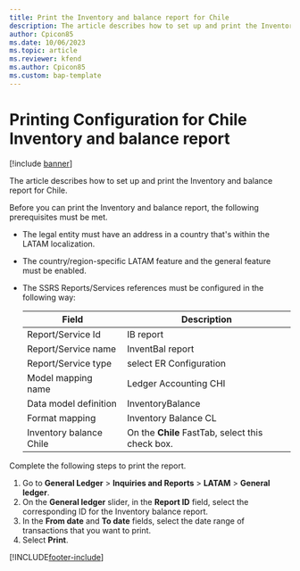 ```yaml
---
title: Print the Inventory and balance report for Chile
description: The article describes how to set up and print the Inventory and balance report for Chile.
author: Cpicon85 
ms.date: 10/06/2023 
ms.topic: article
ms.reviewer: kfend
ms.author: Cpicon85 
ms.custom: bap-template
---
```


# Printing Configuration for Chile Inventory and balance report

[!include [banner](../includes/banner.md)]

The article describes how to set up and print the Inventory and balance report for Chile.

Before you can print the Inventory and balance report, the following prerequisites must be met.

- The legal entity must have an address in a country that's within the LATAM localization.
- The country/region-specific LATAM feature and the general feature must be enabled.
- The SSRS Reports/Services references must be configured in the following way:

  | Field  | Description |
  | -------| ----------- |
  | Report/Service Id | IB report|
  | Report/Service name| InventBal report|
  | Report/Service type| select ER Configuration|
  | Model mapping name| Ledger Accounting CHI|
  | Data model definition | InventoryBalance|
  | Format mapping | Inventory Balance CL|
  | Inventory balance Chile | On the **Chile** FastTab, select this check box.  |

Complete the following steps to print the report.
1. Go to **General Ledger** > **Inquiries and Reports** > **LATAM** > **General ledger**.
2. On the **General ledger** slider, in the **Report ID** field, select the corresponding ID for the Inventory balance report.
3. In the **From date** and **To date** fields, select the date range of transactions that you want to print.
4. Select **Print**.




[!INCLUDE[footer-include](../../includes/footer-banner.md)]
